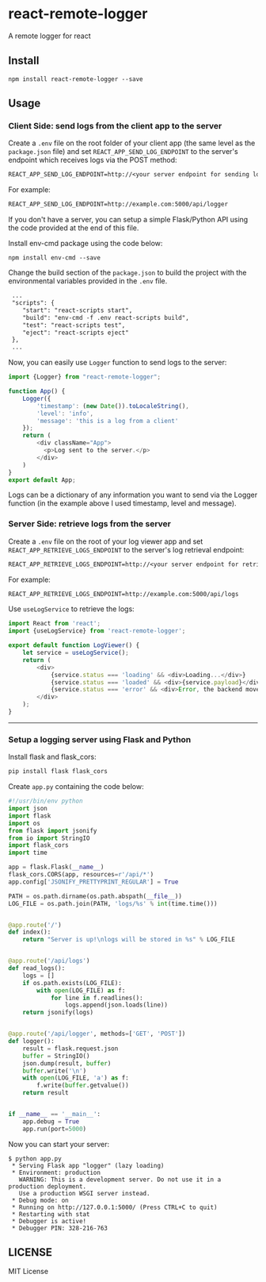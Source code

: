 # react-remote-logger
A remote logger for react

## Install

```
npm install react-remote-logger --save
```

## Usage

### Client Side: send logs from the client app to the server
Create a `.env` file on the root folder of your client app (the same level as the `package.json` file) and set `REACT_APP_SEND_LOG_ENDPOINT` to the server's endpoint which receives logs via the POST method:

```txt
REACT_APP_SEND_LOG_ENDPOINT=http://<your server endpoint for sending logs>
```

For example:
```txt
REACT_APP_SEND_LOG_ENDPOINT=http://example.com:5000/api/logger
```
If you don't have a server, you can setup a simple Flask/Python API using the code provided at the end of this file.

Install env-cmd package using the code below:
```
npm install env-cmd --save
```
Change the build section of the `package.json` to build the project with the environmental variables provided in the `.env` file.
```txt
 ...
 "scripts": {
    "start": "react-scripts start",
    "build": "env-cmd -f .env react-scripts build",
    "test": "react-scripts test",
    "eject": "react-scripts eject"
 },
 ...
```


Now, you can easily use `Logger` function to send logs to the server:

```js
import {Logger} from "react-remote-logger";

function App() {
    Logger({
        'timestamp': (new Date()).toLocaleString(),
        'level': 'info',
        'message': 'this is a log from a client'
    });
    return (
        <div className="App">
          <p>Log sent to the server.</p>
        </div>
    )
}
export default App;
```
Logs can be a dictionary of any information you want to send via the Logger function (in the example above I used timestamp, level and message).



### Server Side: retrieve logs from the server

Create a `.env` file on the root of your log viewer app and set `REACT_APP_RETRIEVE_LOGS_ENDPOINT` to the server's log retrieval endpoint:

```txt
REACT_APP_RETRIEVE_LOGS_ENDPOINT=http://<your server endpoint for retrieving logs>
```
For example:

```txt
REACT_APP_RETRIEVE_LOGS_ENDPOINT=http://example.com:5000/api/logs
```

Use `useLogService` to retrieve the logs:

```js
import React from 'react';
import {useLogService} from 'react-remote-logger';

export default function LogViewer() {
    let service = useLogService();
    return (
        <div>
            {service.status === 'loading' && <div>Loading...</div>}
            {service.status === 'loaded' && <div>{service.payload}</div>} // you can create a table to show the logs
            {service.status === 'error' && <div>Error, the backend moved to the dark side.</div>}
        </div>
    );
}
```

***
### Setup a logging server using Flask and Python
Install flask and flask_cors:
```bash
pip install flask flask_cors
```

Create `app.py` containing the code below:
```python
#!/usr/bin/env python
import json
import flask
import os
from flask import jsonify
from io import StringIO
import flask_cors
import time

app = flask.Flask(__name__)
flask_cors.CORS(app, resources=r'/api/*')
app.config['JSONIFY_PRETTYPRINT_REGULAR'] = True

PATH = os.path.dirname(os.path.abspath(__file__))
LOG_FILE = os.path.join(PATH, 'logs/%s' % int(time.time()))


@app.route('/')
def index():
    return "Server is up!\nlogs will be stored in %s" % LOG_FILE


@app.route('/api/logs')
def read_logs():
    logs = []
    if os.path.exists(LOG_FILE):
        with open(LOG_FILE) as f:
            for line in f.readlines():
                logs.append(json.loads(line))
    return jsonify(logs)


@app.route('/api/logger', methods=['GET', 'POST'])
def logger():
    result = flask.request.json
    buffer = StringIO()
    json.dump(result, buffer)
    buffer.write('\n')
    with open(LOG_FILE, 'a') as f:
        f.write(buffer.getvalue())
    return result


if __name__ == '__main__':
    app.debug = True
    app.run(port=5000)
```
Now you can start your server:

```$xslt
$ python app.py 
 * Serving Flask app "logger" (lazy loading)
 * Environment: production
   WARNING: This is a development server. Do not use it in a production deployment.
   Use a production WSGI server instead.
 * Debug mode: on
 * Running on http://127.0.0.1:5000/ (Press CTRL+C to quit)
 * Restarting with stat
 * Debugger is active!
 * Debugger PIN: 328-216-763

```
## LICENSE

MIT License


